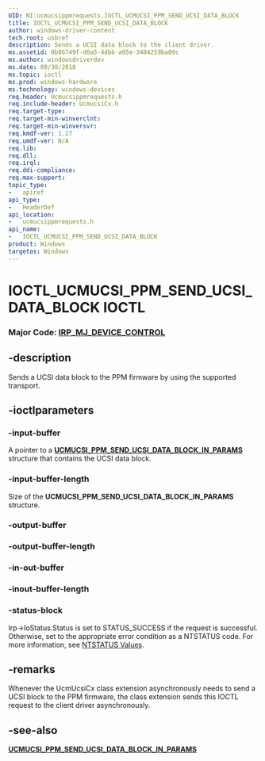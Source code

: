 ```yaml
---
UID: NI:ucmucsippmrequests.IOCTL_UCMUCSI_PPM_SEND_UCSI_DATA_BLOCK
title: IOCTL_UCMUCSI_PPM_SEND_UCSI_DATA_BLOCK
author: windows-driver-content
tech.root: usbref
description: Sends a UCSI data block to the client driver. 
ms.assetid: 0b86749f-d0a5-4dbb-a95e-3404259ba09c
ms.author: windowsdriverdev
ms.date: 09/30/2018
ms.topic: ioctl
ms.prod: windows-hardware
ms.technology: windows-devices
req.header: Ucmucsippmrequests.h
req.include-header: UcmucsiCx.h
req.target-type:
req.target-min-winverclnt:
req.target-min-winversvr:
req.kmdf-ver: 1.27
req.umdf-ver: N/A
req.lib:
req.dll:
req.irql: 
req.ddi-compliance:
req.max-support:
topic_type: 
-	apiref
api_type: 
-	HeaderDef
api_location: 
-	ucmucsippmrequests.h
api_name: 
-	IOCTL_UCMUCSI_PPM_SEND_UCSI_DATA_BLOCK
product: Windows
targetos: Windows
---
```


# IOCTL_UCMUCSI_PPM_SEND_UCSI_DATA_BLOCK IOCTL

### Major Code:  [IRP_MJ_DEVICE_CONTROL](https://docs.microsoft.com/en-us/windows-hardware/drivers/kernel/irp-mj-device-control)

## -description

Sends a UCSI data block to the PPM firmware by using the supported transport.


## -ioctlparameters

### -input-buffer

A pointer to a [**UCMUCSI_PPM_SEND_UCSI_DATA_BLOCK_IN_PARAMS**](ns-ucmucsippmrequests-_ucmucsi_ppm_send_ucsi_data_block_in_params.md) structure that contains the UCSI data block.

### -input-buffer-length 

Size of the **UCMUCSI_PPM_SEND_UCSI_DATA_BLOCK_IN_PARAMS** structure.

### -output-buffer



### -output-buffer-length 


### -in-out-buffer



### -inout-buffer-length 



### -status-block

Irp->IoStatus.Status is set to STATUS_SUCCESS if the request is successful.
Otherwise, set to the appropriate error condition as a NTSTATUS code. 
For more information, see [NTSTATUS Values](https://docs.microsoft.com/en-us/windows-hardware/drivers/kernel/ntstatus-values).

## -remarks
Whenever the UcmUcsiCx class extension asynchronously needs to send a UCSI block to the PPM firmware, the class extension sends this IOCTL request to the client driver asynchronously.


## -see-also
[**UCMUCSI_PPM_SEND_UCSI_DATA_BLOCK_IN_PARAMS**](ns-ucmucsippmrequests-_ucmucsi_ppm_send_ucsi_data_block_in_params.md) 